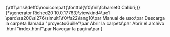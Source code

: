 {\rtf1\ansi\deff0\nouicompat{\fonttbl{\f0\fnil\fcharset0 Calibri;}}
{\*\generator Riched20 10.0.17763}\viewkind4\uc1 
\pard\sa200\sl276\slmult1\f0\fs22\lang10\par
Manual de uso:\par
Descarga la carpeta llamada "proyectoGuille"\par
Abrir la carpeta\par
Abrir el archivo .html "index.html"\par
Navegar la pagina\par
}
 